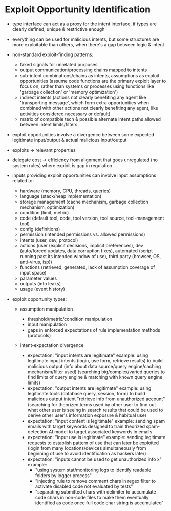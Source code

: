 # Exploit Opportunity Identification

  - type interface can act as a proxy for the intent interface, if types are clearly defined, unique & restrictive enough

  - everything can be used for malicious intents, but some structures are more exploitable than others, when there's a gap between logic & intent

  - non-standard exploit-finding patterns:
    - faked signals for unrelated purposes
    - output communication/processing chains mapped to intents
    - sub-intent combinations/chains as intents, assumptions as exploit opportunities (assume code functions are the primary exploit layer to focus on, rather than systems or processes using functions like 'garbage collection' or 'memory optimization')
    - indirect intents (actions not clearly benefiting any agent like 'transporting message', which form extra opportunities when combined with other actions not clearly benefiting any agent, like activities considered necessary or default)
    - matrix of compatible tech & possible alternate intent paths allowed between intent limits/filters

  - exploit opportunities involve a divergence between some expected legitimate input/output & actual malicious input/output

  - exploits -> relevant properties 
  - delegate cost -> efficiency from alignment that goes unregulated (no system rules) where exploit is gap in regulation

  - inputs providing exploit opportunities can involve input assumptions related to:
    - hardware (memory, CPU, threads, queries)
    - language (stack/heap implementation)
    - storage management (cache mechanism, garbage collection mechanism, optimization)
    - condition (limit, metric)
    - code (default tool, code, tool version, tool source, tool-management tool)
    - config (definitions)
    - permission (intended permissions vs. allowed permissions)
    - intents (user, dev, protocol)
    - actions (user (explicit decisions, implicit preferences), dev (auto/forced updates, data corruption fixes), automated (script running past its intended window of use), third party (browser, OS, anti-virus, isp))
    - functions (retrieved, generated, lack of assumption coverage of input space)
    - parameter values
    - outputs (info leaks)
    - usage (event history)

  - exploit opportunity types:

    - assumption manipulation
      - threshold/metric/condition manipulation
      - input manipulation
      - gaps in enforced expectations of rule implementation methods (protocols)

    - intent-expectation divergence
      - expectation: "input intents are legitimate"
        example: using legitimate input intents (login, use form, retrieve results) to build malicious output (info about data source/query engine/caching mechanism/filter used)
        (searching big/complex/varied queries to find limits of query engine & matching with known query engine limits)
      - expectation: "output intents are legitimate"
        example: using legitimate tools (database query, session, form) to build malicious output intent "retrieve info from unauthorized account"
        (searching for theorized terms used by other user to find out what other user is seeing in search results that could be used to derive other user's information exposure & habitual use)
      - expectation: "input content is legitimate"
        example: sending spam emails with target keywords designed to train theorized spam-detection AI model to target associated keywords in emails
      - expectation: "input use is legitimate"
        example: sending legitimate requests to establish pattern of use that can later be exploited 
          (login from many locations/devices simultaneously from beginning of use to avoid identification as hackers later)
      - expectation: "inputs cannot be used to get unauthorized info x"
        example: 
          - "using system stat/monitoring logs to identify readable folders by logger process"
          - "injecting rule to remove comment chars in regex filter to activate disabled code not evaluated by tests"
          - "separating submitted chars with delimiter to accumulate code chars in non-code files to make them eventually identified as code once full code char string is accumulated"


